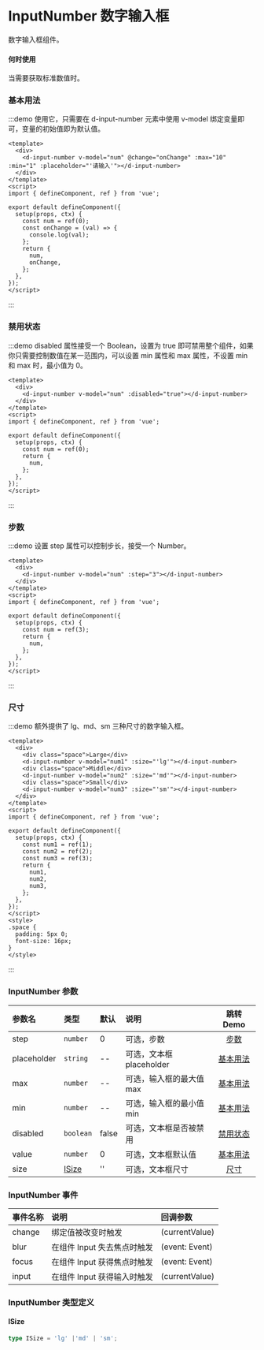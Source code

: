 # InputNumber 数字输入框

数字输入框组件。

#### 何时使用

当需要获取标准数值时。

### 基本用法

:::demo 使用它，只需要在 d-input-number 元素中使用 v-model 绑定变量即可，变量的初始值即为默认值。

```vue
<template>
  <div>
    <d-input-number v-model="num" @change="onChange" :max="10" :min="1" :placeholder="'请输入'"></d-input-number>
  </div>
</template>
<script>
import { defineComponent, ref } from 'vue';

export default defineComponent({
  setup(props, ctx) {
    const num = ref(0);
    const onChange = (val) => {
      console.log(val);
    };
    return {
      num,
      onChange,
    };
  },
});
</script>
```

:::

### 禁用状态

:::demo disabled 属性接受一个 Boolean，设置为 true 即可禁用整个组件，如果你只需要控制数值在某一范围内，可以设置 min 属性和 max 属性，不设置 min 和 max 时，最小值为 0。

```vue
<template>
  <div>
    <d-input-number v-model="num" :disabled="true"></d-input-number>
  </div>
</template>
<script>
import { defineComponent, ref } from 'vue';

export default defineComponent({
  setup(props, ctx) {
    const num = ref(0);
    return {
      num,
    };
  },
});
</script>
```

:::

### 步数

:::demo 设置 step 属性可以控制步长，接受一个 Number。

```vue
<template>
  <div>
    <d-input-number v-model="num" :step="3"></d-input-number>
  </div>
</template>
<script>
import { defineComponent, ref } from 'vue';

export default defineComponent({
  setup(props, ctx) {
    const num = ref(3);
    return {
      num,
    };
  },
});
</script>
```

:::

### 尺寸

:::demo 额外提供了 lg、md、sm 三种尺寸的数字输入框。

```vue
<template>
  <div>
    <div class="space">Large</div>
    <d-input-number v-model="num1" :size="'lg'"></d-input-number>
    <div class="space">Middle</div>
    <d-input-number v-model="num2" :size="'md'"></d-input-number>
    <div class="space">Small</div>
    <d-input-number v-model="num3" :size="'sm'"></d-input-number>
  </div>
</template>
<script>
import { defineComponent, ref } from 'vue';

export default defineComponent({
  setup(props, ctx) {
    const num1 = ref(1);
    const num2 = ref(2);
    const num3 = ref(3);
    return {
      num1,
      num2,
      num3,
    };
  },
});
</script>
<style>
.space {
  padding: 5px 0;
  font-size: 16px;
}
</style>
```

:::

### InputNumber 参数

| 参数名      | 类型               | 默认  | 说明                                             |       跳转 Demo       |
| :---------- | :----------------- | :---- | :----------------------------------------------- | :-------------------: |
| step        | `number`           | 0     | 可选，步数                                       |     [步数](#步数)     |
| placeholder | `string`           | --    | 可选，文本框 placeholder                         | [基本用法](#基本用法) |
| max         | `number`           | --    | 可选，输入框的最大值 max                         | [基本用法](#基本用法) |
| min         | `number`           | --    | 可选，输入框的最小值 min                         | [基本用法](#基本用法) |
| disabled    | `boolean`          | false | 可选，文本框是否被禁用                           | [禁用状态](#禁用状态) |
| value       | `number`           | 0     | 可选，文本框默认值                               | [基本用法](#基本用法) |
| size        | [ISize](#isize) | ''    | 可选，文本框尺寸 |     [尺寸](#尺寸)     |

### InputNumber 事件

| 事件名称 | 说明                        | 回调参数       |
| :------- | :-------------------------- | :------------- |
| change   | 绑定值被改变时触发          | (currentValue) |
| blur     | 在组件 Input 失去焦点时触发 | (event: Event) |
| focus    | 在组件 Input 获得焦点时触发 | (event: Event) |
| input    | 在组件 Input 获得输入时触发 | (currentValue) |

### InputNumber 类型定义

#### ISize

```ts
type ISize = 'lg' |'md' | 'sm';
```
